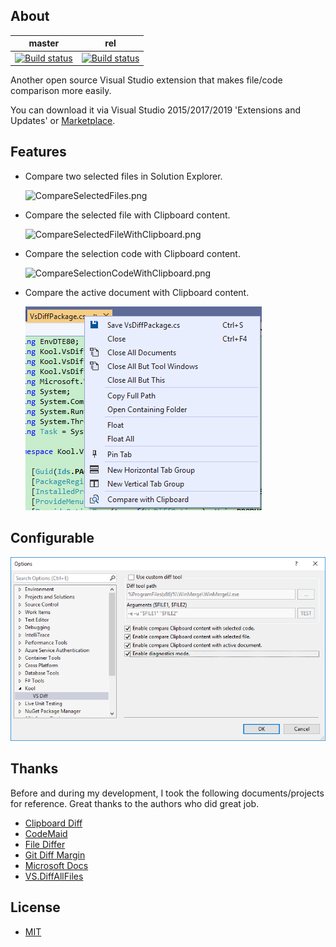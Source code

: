 ## About

master|rel
------|---
[![Build status](https://ci.appveyor.com/api/projects/status/q0ipkukkvnsj3dss/branch/master?svg=true)](https://ci.appveyor.com/project/heku/kool-vsdiff/branch/master)|[![Build status](https://ci.appveyor.com/api/projects/status/q0ipkukkvnsj3dss/branch/rel?svg=true)](https://ci.appveyor.com/project/heku/kool-vsdiff/branch/rel)

Another open source Visual Studio extension that makes file/code comparison more easily.

You can download it via Visual Studio 2015/2017/2019 'Extensions and Updates' or [Marketplace](https://marketplace.visualstudio.com/items?itemName=iheku.VsDiff).

## Features
- Compare two selected files in Solution Explorer.

    ![CompareSelectedFiles.png](Images/CompareSelectedFiles.png)

- Compare the selected file with Clipboard content.

    ![CompareSelectedFileWithClipboard.png](Images/CompareSelectedFileWithClipboard.png)

- Compare the selection code with Clipboard content.

    ![CompareSelectionCodeWithClipboard.png](Images/CompareSelectionCodeWithClipboard.png)

- Compare the active document with Clipboard content.

    ![CompareActiveDocumentWithClipboard.png](Images/CompareActiveDocumentWithClipboard.png)

## Configurable
![Configuration.png](Images/Configuration.png)

## Thanks

Before and during my development, I took the following documents/projects for reference. Great thanks to the authors who did great job.

- [Clipboard Diff](https://github.com/einaregilsson/ClipboardDiff)
- [CodeMaid](https://github.com/codecadwallader/codemaid)
- [File Differ](https://github.com/madskristensen/FileDiffer)
- [Git Diff Margin](https://github.com/laurentkempe/GitDiffMargin)
- [Microsoft Docs](https://docs.microsoft.com/en-us/visualstudio/extensibility/)
- [VS.DiffAllFiles](https://github.com/deadlydog/VS.DiffAllFiles)

## License

- [MIT](LICENSE)